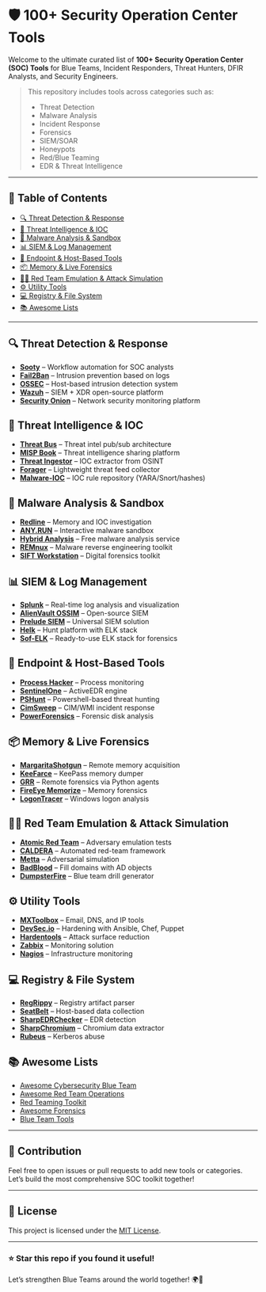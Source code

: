 # 🛡️ 100+ Security Operation Center Tools

Welcome to the ultimate curated list of **100+ Security Operation Center (SOC) Tools** for Blue Teams, Incident Responders, Threat Hunters, DFIR Analysts, and Security Engineers.

> This repository includes tools across categories such as:
>
> * Threat Detection
> * Malware Analysis
> * Incident Response
> * Forensics
> * SIEM/SOAR
> * Honeypots
> * Red/Blue Teaming
> * EDR & Threat Intelligence

---

## 📁 Table of Contents

* [🔍 Threat Detection & Response](#-threat-detection--response)
* [🧠 Threat Intelligence & IOC](#-threat-intelligence--ioc)
* [🔬 Malware Analysis & Sandbox](#-malware-analysis--sandbox)
* [📊 SIEM & Log Management](#-siem--log-management)
* [🔐 Endpoint & Host-Based Tools](#-endpoint--host-based-tools)
* [📦 Memory & Live Forensics](#-memory--live-forensics)
* [🕵️‍♂️ Red Team Emulation & Attack Simulation](#-red-team-emulation--attack-simulation)
* [⚙️ Utility Tools](#️-utility-tools)
* [💻 Registry & File System](#-registry--file-system)
* [📚 Awesome Lists](#-awesome-lists)

---

## 🔍 Threat Detection & Response

* **[Sooty](https://github.com/TheresAFewConors/Sooty)** – Workflow automation for SOC analysts
* **[Fail2Ban](https://www.fail2ban.org/wiki/index.php/Main_Page)** – Intrusion prevention based on logs
* **[OSSEC](https://github.com/ossec/ossec-hids)** – Host-based intrusion detection system
* **[Wazuh](https://wazuh.com/)** – SIEM + XDR open-source platform
* **[Security Onion](https://securityonionsolutions.com/)** – Network security monitoring platform

## 🧠 Threat Intelligence & IOC

* **[Threat Bus](https://github.com/tenzir/threatbus)** – Threat intel pub/sub architecture
* **[MISP Book](https://github.com/MISP/misp-book)** – Threat intelligence sharing platform
* **[Threat Ingestor](https://github.com/InQuest/ThreatIngestor)** – IOC extractor from OSINT
* **[Forager](https://github.com/opensourcesec/Forager)** – Lightweight threat feed collector
* **[Malware-IOC](https://github.com/eset/malware-ioc)** – IOC rule repository (YARA/Snort/hashes)

## 🔬 Malware Analysis & Sandbox

* **[Redline](https://www.fireeye.com/services/freeware/redline.html)** – Memory and IOC investigation
* **[ANY.RUN](https://any.run/)** – Interactive malware sandbox
* **[Hybrid Analysis](https://www.hybrid-analysis.com/)** – Free malware analysis service
* **[REMnux](https://sansgear.com/remnux/)** – Malware reverse engineering toolkit
* **[SIFT Workstation](https://sansgear.com/sift-workstation/)** – Digital forensics toolkit

## 📊 SIEM & Log Management

* **[Splunk](https://www.splunk.com/)** – Real-time log analysis and visualization
* **[AlienVault OSSIM](https://cybersecurity.att.com/products/ossim)** – Open-source SIEM
* **[Prelude SIEM](https://www.prelude-siem.org/)** – Universal SIEM solution
* **[Helk](https://github.com/Cyb3rWard0g/HELK)** – Hunt platform with ELK stack
* **[Sof-ELK](https://sansgear.com/sof-elk/)** – Ready-to-use ELK stack for forensics

## 🔐 Endpoint & Host-Based Tools

* **[Process Hacker](https://processhacker.sourceforge.io/)** – Process monitoring
* **[SentinelOne](https://www.sentinelone.com/blog/active-edr-feature-spotlight/)** – ActiveEDR engine
* **[PSHunt](https://github.com/Infocyte/PSHunt)** – Powershell-based threat hunting
* **[CimSweep](https://github.com/PowerShellMafia/CimSweep)** – CIM/WMI incident response
* **[PowerForensics](https://github.com/Invoke-IR/PowerForensics)** – Forensic disk analysis

## 📦 Memory & Live Forensics

* **[MargaritaShotgun](https://github.com/ThreatResponse/margaritashotgun)** – Remote memory acquisition
* **[KeeFarce](https://github.com/denandz/KeeFarce)** – KeePass memory dumper
* **[GRR](https://github.com/google/grr)** – Remote forensics via Python agents
* **[FireEye Memorize](https://fireeye.market/apps/211368)** – Memory forensics
* **[LogonTracer](https://github.com/JPCERTCC/LogonTracer)** – Windows logon analysis

## 🕵️‍♂️ Red Team Emulation & Attack Simulation

* **[Atomic Red Team](https://atomicredteam.io/)** – Adversary emulation tests
* **[CALDERA](https://caldera.mitre.org/)** – Automated red-team framework
* **[Metta](https://github.com/uber-common/metta)** – Adversarial simulation
* **[BadBlood](https://www.secframe.com/badblood/)** – Fill domains with AD objects
* **[DumpsterFire](https://github.com/TryCatchHCF/DumpsterFire)** – Blue team drill generator

## ⚙️ Utility Tools

* **[MXToolbox](https://mxtoolbox.com/)** – Email, DNS, and IP tools
* **[DevSec.io](https://dev-sec.io/)** – Hardening with Ansible, Chef, Puppet
* **[Hardentools](https://github.com/securitywithoutborders/hardentools)** – Attack surface reduction
* **[Zabbix](https://www.zabbix.com/network_monitoring)** – Monitoring solution
* **[Nagios](https://www.nagios.org/)** – Infrastructure monitoring

## 💻 Registry & File System

* **[RegRippy](https://github.com/airbus-cert/regrippy)** – Registry artifact parser
* **[SeatBelt](https://github.com/GhostPack/Seatbelt)** – Host-based data collection
* **[SharpEDRChecker](https://github.com/PwnDexter/SharpEDRChecker)** – EDR detection
* **[SharpChromium](https://github.com/djhohnstein/SharpChromium)** – Chromium data extractor
* **[Rubeus](https://github.com/GhostPack/Rubeus)** – Kerberos abuse

## 📚 Awesome Lists

* [Awesome Cybersecurity Blue Team](https://github.com/fabacab/awesome-cybersecurity-blueteam)
* [Awesome Red Team Operations](https://github.com/CyberSecurityUP/Awesome-Red-Team-Operations)
* [Red Teaming Toolkit](https://github.com/infosecn1nja/Red-Teaming-Toolkit)
* [Awesome Forensics](https://github.com/cugu/awesome-forensics)
* [Blue Team Tools](https://github.com/dcarlin/Blue-Team-Tools)

---

## 📌 Contribution

Feel free to open issues or pull requests to add new tools or categories. Let’s build the most comprehensive SOC toolkit together!

---

## 📄 License

This project is licensed under the [MIT License](LICENSE).

---

### ⭐ Star this repo if you found it useful!

Let’s strengthen Blue Teams around the world together! 🌍💙


